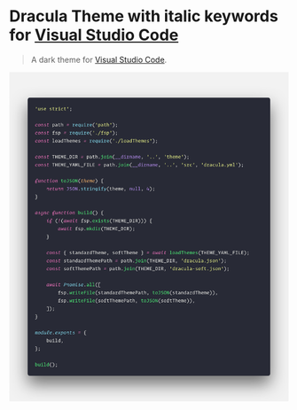 # Dracula Theme with italic keywords for [Visual Studio Code](http://code.visualstudio.com)

> A dark theme for [Visual Studio Code](http://code.visualstudio.com).

![Screenshot](https://raw.githubusercontent.com/florianduros/dracula-italics-visual-studio-code/master/code.png)
